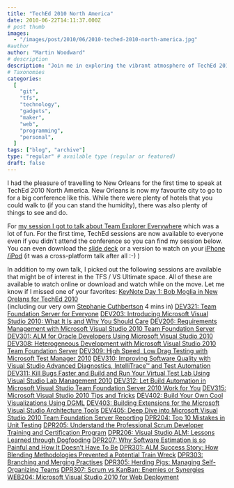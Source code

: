 ```yaml
---
title: "TechEd 2010 North America"
date: 2010-06-22T14:11:37.000Z
# post thumb
images:
  - "/images/post/2010/06/2010-teched-2010-north-america.jpg"
#author
author: "Martin Woodward"
# description
description: "Join me in exploring the vibrant atmosphere of TechEd 2010 North America in New Orleans, featuring exciting sessions and my talk on Team."
# Taxonomies
categories:
  [
    "git",
    "tfs",
    "technology",
    "gadgets",
    "maker",
    "web",
    "programming",
    "personal",
  ]
tags: ["blog", "archive"]
type: "regular" # available type (regular or featured)
draft: false
---
```


I had the pleasure of travelling to New Orleans for the first time to speak at TechEd 2010 North America. New Orleans is now my favourite city to go to for a big conference like this. While there were plenty of hotels that you could walk to (if you can stand the humidity), there was also plenty of things to see and do.

For [my session I got to talk about Team Explorer Everywhere](http://www.msteched.com/2010/NorthAmerica/DEV308) which was a lot of fun. For the first time, TechEd sessions are now available to everyone even if you didn’t attend the conference so you can find my session below. You can even download the [slide deck](http://ecn.channel9.msdn.com/o9/te/NorthAmerica/2010/pptx/DEV308.pptx) or a version to watch on your [iPhone /iPod](http://ecn.channel9.msdn.com/o9/te/NorthAmerica/2010/mp4/DEV308.mp4) (it was a cross-platform talk after all :-) )

[ ](http://go.microsoft.com/fwlink/?LinkID=149156&v=3.0.50106.0)

In addition to my own talk, I picked out the following sessions are available that might be of interest in the TFS / VS Ultimate space. All of these are available to watch online or download and watch while on the move. Let me know if I missed one of your favorites: [KeyNote Day 1: Bob Moglia in New Orelans for TechEd 2010](http://www.msteched.com/2010/NorthAmerica/Keynote01)  
(including our very own [Stephanie Cuthbertson](http://blogs.msdn.com/b/stephaniesaad/) 4 mins in) [DEV321: Team Foundation Server for Everyone](http://www.msteched.com/2010/NorthAmerica/DEV321) [DEV203: Introducing Microsoft Visual Studio 2010: What It Is and Why You Should Care](http://www.msteched.com/2010/NorthAmerica/DEV203) [DEV206: Requirements Management with Microsoft Visual Studio 2010 Team Foundation Server](http://www.msteched.com/2010/NorthAmerica/DEV206) [DEV301: ALM for Oracle Developers Using Microsoft Visual Studio 2010](http://www.msteched.com/2010/NorthAmerica/DEV301) [DEV308: Heterogeneous Development with Microsoft Visual Studio 2010 Team Foundation Server](http://www.msteched.com/2010/NorthAmerica/DEV308) [DEV309: High Speed, Low Drag Testing with Microsoft Test Manager 2010](http://www.msteched.com/2010/NorthAmerica/DEV309) [DEV310: Improving Software Quality with Visual Studio Advanced Diagnostics, IntelliTrace™ and Test Automation](http://www.msteched.com/2010/NorthAmerica/DEV310) [DEV311: Kill Bugs Faster and Build and Run Your Virtual Test Lab Using Visual Studio Lab Management 2010](http://www.msteched.com/2010/NorthAmerica/DEV311) [DEV312: Let Build Automation in Microsoft Visual Studio Team Foundation Server 2010 Work for You](http://www.msteched.com/2010/NorthAmerica/DEV312) [DEV315: Microsoft Visual Studio 2010 Tips and Tricks](http://www.msteched.com/2010/NorthAmerica/DEV315) [DEV402: Build Your Own Cool Visualizations Using DGML](http://www.msteched.com/2010/NorthAmerica/DEV402) [DEV403: Building Extensions for the Microsoft Visual Studio Architecture Tools](http://www.msteched.com/2010/NorthAmerica/DEV403) [DEV405: Deep Dive into Microsoft Visual Studio 2010 Team Foundation Server Reporting](http://www.msteched.com/2010/NorthAmerica/DEV405) [DPR204: Top 10 Mistakes in Unit Testing](http://www.msteched.com/2010/NorthAmerica/DPR204) [DPR205: Understand the Professional Scrum Developer Training and Certification Program](http://www.msteched.com/2010/NorthAmerica/DPR205) [DPR206: Visual Studio ALM: Lessons Learned through Dogfooding](http://www.msteched.com/2010/NorthAmerica/DPR206) [DPR207: Why Software Estimation is so Painful and How It Doesn’t Have To Be](http://www.msteched.com/2010/NorthAmerica/DPR207) [DPR301: ALM Success Story: How Blending Methodologies Prevented a Potential Train Wreck](http://www.msteched.com/2010/NorthAmerica/DPR301) [DPR303: Branching and Merging Practises](http://www.msteched.com/2010/NorthAmerica/DPR303) [DPR305: Herding Pigs: Managing Self-Organizing Teams](http://www.msteched.com/2010/NorthAmerica/DPR305) [DPR307: Scrum vs KanBan: Enemies or Synergies](http://www.msteched.com/2010/NorthAmerica/DPR307) [WEB204: Microsoft Visual Studio 2010 for Web Deployment](http://www.msteched.com/2010/NorthAmerica/WEB204)
